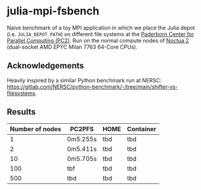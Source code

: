 # julia-mpi-fsbench

Naive benchmark of a toy MPI application in which we place the Julia depot (i.e. `JULIA_DEPOT_PATH`) on different file systems at the [Paderborn Center for Parallel Computing (PC2)](https://pc2.uni-paderborn.de/). Run on the normal compute nodes of [Noctua 2](https://pc2.uni-paderborn.de/hpc-services/available-systems/noctua2) (dual-socket AMD EPYC Milan 7763 64-Core CPUs).

## Acknowledgements

Heavily inspired by a similar Python benchmark run at NERSC: https://gitlab.com/NERSC/python-benchmark/-/tree/main/shifter-vs-filesystems.

## Results

| Number of nodes    | PC2PFS              | HOME                          | Container      |
|--------------------|---------------------|-------------------------------|----------------|
| 1                  | 0m5.255s            | tbd                           | tbd            |
| 2                  | 0m5.411s            | tbd                           | tbd            |
| 10                 | 0m5.705s            | tbd                           | tbd            |
| 100                | tbf                 | tbd                           | tbd            |
| 500                | tbd                 | tbd                           | tbd            |
